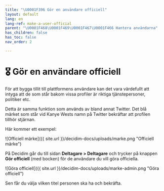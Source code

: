 ```yaml
---
title: "\U0001F396 Gör en användare officiell"
layout: default
lang: en
lang-ref: make-a-user-official
parent: "\U0001F468‍\U0001F469‍\U0001F467‍\U0001F466 Hantera användarna"
has_children: false
has_toc: false
nav_order: 2

---
```

# 🎖 Gör en användare officiell

För att bygga tillit till plattformens användare kan det vara värdefullt att intyga att de som står bakom vissa profiler är riktiga tjänstepersoner, politiker etc.

Detta är samma funktion som används av bland annat Twitter. Det blå märket som står vid Kanye Wests namn på Twitter bekräftar att profilen tillhör stjärnan.

Här kommer ett exempel:

![Officiell märke]({{ site.url }}/decidim-docs/uploads/marke.png "Officiell märke")

På Decidim går du till sidan **Deltagare > Deltagare** och trycker på knappen **Gör officiell** (med bocken) för de användare du vill göra officiella.

![Göra officiell]({{ site.url }}/decidim-docs/uploads/marke-admin.png "Göra officiell")

Sen får du välja vilken titel personen ska ha och bekräfta.
